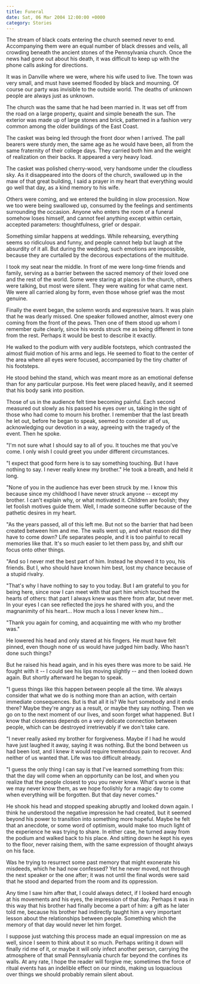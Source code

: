```yaml
---
title: Funeral
date: Sat, 06 Mar 2004 12:00:00 +0000
category: Stories
---
```


The stream of black coats entering the church seemed never to end.
Accompanying them were an equal number of black dresses and veils, all
crowding beneath the ancient stones of the Pennsylvania church.  Once
the news had gone out about his death, it was difficult to keep up with
the phone calls asking for directions.

It was in Danville where we were, where his wife used to live.  The town
was very small, and must have seemed flooded by black and mourning.  Of
course our party was invisible to the outside world.  The deaths of
unknown people are always just as unknown.

The church was the same that he had been married in.  It was set off
from the road on a large property, quaint and simple beneath the sun.
The exterior was made up of large stones and brick, patterned in a
fashion very common among the older buildings of the East Coast.

The casket was being led through the front door when I arrived.  The
pall bearers were sturdy men, the same age as he would have been, all
from the same fraternity of their college days.  They carried both him
and the weight of realization on their backs.  It appeared a very heavy
load.

The casket was polished cherry-wood, very handsome under the cloudless
sky.  As it disappeared into the doors of the church, swallowed up in
the maw of that great building, I said a prayer in my heart that
everything would go well that day, as a kind memory to his wife.

Others were coming, and we entered the building in slow procession.  Now
we too were being swallowed up, consumed by the feelings and sentiments
surrounding the occasion.  Anyone who enters the room of a funeral
somehow loses himself, and cannot feel anything except within certain,
accepted parameters: thoughtfulness, grief or despair.

Something similar happens at weddings.  While rehearsing, everything
seems so ridiculous and funny, and people cannot help but laugh at the
absurdity of it all.  But during the wedding, such emotions are
impossible, because they are curtailed by the decorous expectations of
the multitude.

I took my seat near the middle.  In front of me were long-time friends
and family, serving as a barrier between the sacred memory of their
loved one and the rest of the world.  Some were staring at places in the
church, others were talking, but most were silent.  They were waiting
for what came next.  We were all carried along by form, even those whose
grief was the most genuine.

Finally the event began, the solemn words and expressive tears.  It was
plain that he was dearly missed.  One speaker followed another, almost
every one coming from the front of the pews.  Then one of them stood up
whom I remember quite clearly, since his words struck me as being
different in tone from the rest.  Perhaps it would be best to describe
it exactly.

He walked to the podium with very audible footsteps, which contrasted
the almost fluid motion of his arms and legs.  He seemed to float to the
center of the area where all eyes were focused, accompanied by the tiny
chatter of his footsteps.

He stood behind the stand, which was meant more as an emotional defense
than for any particular purpose.  His feet were placed heavily, and it
seemed that his body sank into position.

Those of us in the audience felt time becoming painful.  Each second
measured out slowly as his passed his eyes over us, taking in the sight
of those who had come to mourn his brother.  I remember that the last
breath he let out, before he began to speak, seemed to consider all of
us, acknowledging our devotion in a way, agreeing with the tragedy of
the event.  Then he spoke.

"I'm not sure what I should say to all of you.  It touches me that
you've come.  I only wish I could greet you under different
circumstances.

"I expect that good form here is to say something touching.  But I have
nothing to say.  I never really knew my brother."  He took a breath, and
held it long.

"None of you in the audience has ever been struck by me.  I know this
because since my childhood I have never struck anyone -- except my
brother.  I can't explain why, or what motivated it.  Children are
foolish; they let foolish motives guide them.  Well, I made someone
suffer because of the pathetic desires in my heart.

"As the years passed, all of this left me.  But not so the barrier that
had been created between him and me.  The walls went up, and what reason
did they have to come down?  Life separates people, and it is too
painful to recall memories like that.  It's so much easier to let them
pass by, and shift our focus onto other things.

"And so I never met the best part of him.  Instead he showed it to you,
his friends.  But I, who should have known him best, lost my chance
because of a stupid rivalry.

"That's why I have nothing to say to you today.  But I am grateful to
you for being here, since now I can meet with that part him which
touched the hearts of others: that part I always knew was there from
afar, but never met.  In your eyes I can see reflected the joys he
shared with you, and the magnanimity of his heart... How much a loss I
never knew him...

"Thank you again for coming, and acquainting me with who my brother
was."

He lowered his head and only stared at his fingers.  He must have felt
pinned, even though none of us would have judged him badly.  Who hasn't
done such things?

But he raised his head again, and in his eyes there was more to be said.
He fought with it -- I could see his lips moving slightly -- and then
looked down again.  But shortly afterward he began to speak.

"I guess things like this happen between people all the time.  We always
consider that what we do is nothing more than an action, with certain
immediate consequences.  But is that all it is?  We hurt somebody and it
ends there?  Maybe they're angry as a result, or maybe they say nothing.
Then we go on to the next moment of our lives, and soon forget what
happened.  But I know that closeness depends on a very delicate
connection between people, which can be destroyed irretrievably if we
don't take care.

"I never really asked my brother for forgiveness.  Maybe if I had he
would have just laughed it away, saying it was nothing.  But the bond
between us had been lost, and I knew it would require tremendous pain to
recover.  And neither of us wanted that.  Life was too difficult
already.

"I guess the only thing I can say is that I've learned something from
this: that the day will come when an opportunity can be lost, and when
you realize that the people closest to you you never knew.  What's worse
is that we may never know them, as we hope foolishly for a magic day to
come when everything will be forgotten.  But that day never comes."

He shook his head and stopped speaking abruptly and looked down again.
I think he understood the negative impression he had created, but it
seemed beyond his power to transition into something more hopeful.
Maybe he felt that an anecdote, or some word of optimism, would make too
much light of the experience he was trying to share.  In either case, he
turned away from the podium and walked back to his place.  And sitting
down he kept his eyes to the floor, never raising them, with the same
expression of thought always on his face.

Was he trying to resurrect some past memory that might exonerate his
misdeeds, which he had now confessed?  Yet he never moved, not through
the next speaker or the one after; it was not until the final words were
said that he stood and departed from the room and its oppression.

Any time I saw him after that, I could always detect, if I looked hard
enough at his movements and his eyes, the impression of that day.
Perhaps it was in this way that his brother had finally become a part of
him: a gift as he later told me, because his brother had indirectly
taught him a very important lesson about the relationships between
people.  Something which the memory of that day would never let him
forget.

I suppose just watching this process made an equal impression on me as
well, since I seem to think about it so much.  Perhaps writing it down
will finally rid me of it, or maybe it will only infect another person,
carrying the atmosphere of that small Pennsylvania church far beyond the
confines its walls.  At any rate, I hope the reader will forgive me;
sometimes the force of ritual events has an indelible effect on our
minds, making us loquacious over things we should probably remain silent
about.


